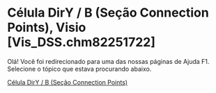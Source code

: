 
# Célula DirY / B (Seção Connection Points), Visio [Vis_DSS.chm82251722]

Olá! Você foi redirecionado para uma das nossas páginas de Ajuda F1. Selecione o tópico que estava procurando abaixo.

[Célula DirY / B (Seção Connection Points)](http://msdn.microsoft.com/library/d951c57d-2c22-0289-35af-44e3c2877b2c%28Office.15%29.aspx)
